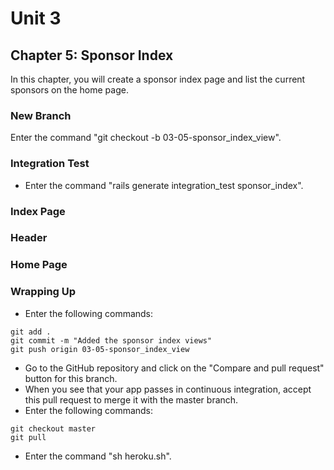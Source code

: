 # Unit 3
## Chapter 5: Sponsor Index

In this chapter, you will create a sponsor index page and list the current sponsors on the home page.

### New Branch
Enter the command "git checkout -b 03-05-sponsor_index_view".

### Integration Test
* Enter the command "rails generate integration_test sponsor_index".

### Index Page

### Header

### Home Page

### Wrapping Up
* Enter the following commands:
```
git add .
git commit -m "Added the sponsor index views"
git push origin 03-05-sponsor_index_view
```
* Go to the GitHub repository and click on the "Compare and pull request" button for this branch.
* When you see that your app passes in continuous integration, accept this pull request to merge it with the master branch.
* Enter the following commands:
```
git checkout master
git pull
```
* Enter the command "sh heroku.sh".

